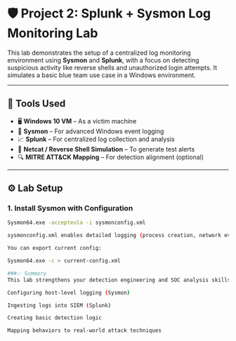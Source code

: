 # 🛡️ Project 2: Splunk + Sysmon Log Monitoring Lab

This lab demonstrates the setup of a centralized log monitoring environment using **Sysmon** and **Splunk**, with a focus on detecting suspicious activity like reverse shells and unauthorized login attempts. It simulates a basic blue team use case in a Windows environment.

---

## 🔧 Tools Used

- 🖥️ **Windows 10 VM** – As a victim machine  
- 📜 **Sysmon** – For advanced Windows event logging  
- 📈 **Splunk** – For centralized log collection and analysis  
- 🐚 **Netcat / Reverse Shell Simulation** – To generate test alerts  
- 🔍 **MITRE ATT&CK Mapping** – For detection alignment (optional)

---

## ⚙️ Lab Setup

### 1. Install Sysmon with Configuration

```bash
Sysmon64.exe -accepteula -i sysmonconfig.xml

sysmonconfig.xml enables detailed logging (process creation, network events, etc.)

You can export current config:

Sysmon64.exe -c > current-config.xml 

###✅ Summary
This lab strengthens your detection engineering and SOC analysis skills by:

Configuring host-level logging (Sysmon)

Ingesting logs into SIEM (Splunk)

Creating basic detection logic

Mapping behaviors to real-world attack techniques